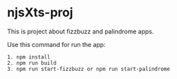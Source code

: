 # njsXts-proj

This is project about fizzbuzz and palindrome apps.

Use this command for run the app:
```
1. npm install
2. npm run build
3. npm run start-fizzbuzz or npm run start-palindrome
```